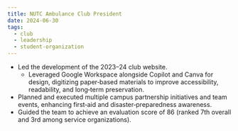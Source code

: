 ```yaml
---
title: NUTC Ambulance Club President
date: 2024-06-30
tags:
  - club
  - leadership
  - student-organization
---
```


- Led the development of the 2023–24  club website.  
  - Leveraged Google Workspace alongside Copilot and Canva for design, digitizing paper‑based materials to improve accessibility, readability, and long‑term preservation.  
- Planned and executed multiple campus partnership initiatives and team events, enhancing first‑aid and disaster‑preparedness awareness.  
- Guided the team to achieve an evaluation score of 86 (ranked 7th overall and 3rd among service organizations).  

<!--more-->